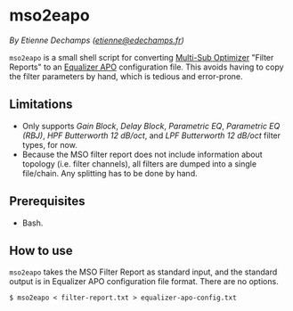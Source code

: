# mso2eapo

*By Etienne Dechamps (etienne@edechamps.fr)*

`mso2eapo` is a small shell script for converting [Multi-Sub Optimizer][]
"Filter Reports" to an [Equalizer APO][] configuration file. This avoids having
to copy the filter parameters by hand, which is tedious and error-prone.

## Limitations

- Only supports *Gain Block*, *Delay Block*, *Parametric EQ*,
  *Parametric EQ (RBJ)*, *HPF Butterworth 12 dB/oct*, and
  *LPF Butterworth 12 dB/oct* filter types, for now.
- Because the MSO filter report does not include information about topology
  (i.e. filter channels), all filters are dumped into a single file/chain. Any
  splitting has to be done by hand.

## Prerequisites

- Bash.

## How to use

`mso2eapo` takes the MSO Filter Report as standard input, and the standard
output is in Equalizer APO configuration file format. There are no options.

```shell
$ mso2eapo < filter-report.txt > equalizer-apo-config.txt
```

[Equalizer APO]: https://sourceforge.net/projects/equalizerapo/
[Multi-Sub Optimizer]: https://www.andyc.diy-audio-engineering.org/mso/html/index.html